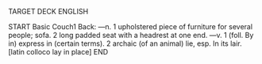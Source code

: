 TARGET DECK
ENGLISH

START
Basic
Couch1
Back: —n. 1 upholstered piece of furniture for several people; sofa. 2 long padded seat with a headrest at one end. —v. 1 (foll. By in) express in (certain terms). 2 archaic (of an animal) lie, esp. In its lair. [latin colloco lay in place]
END
